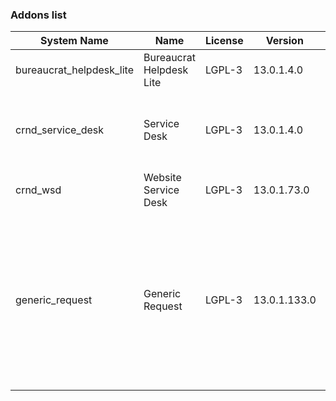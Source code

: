 ### Addons list

| System Name | Name | License | Version | Summary | Price |
|---|---|---|---|---|---|
| bureaucrat_helpdesk_lite | Bureaucrat Helpdesk Lite | LGPL-3 | 13.0.1.4.0 |          Help desk      | 0.0 |
| crnd_service_desk | Service Desk | LGPL-3 | 13.0.1.4.0 |          Process addon for the Website Service Desk application.      |  |
| crnd_wsd | Website Service Desk | LGPL-3 | 13.0.1.73.0 | Website UI for Service Desk |  |
| generic_request | Generic Request | LGPL-3 | 13.0.1.133.0 |          Incident management and helpdesk system - logging, recording,         tracking, addressing, handling and archiving         issues that occur in daily routine.      |  |
